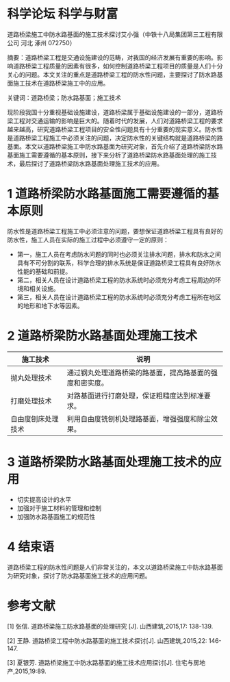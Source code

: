 # 科学论坛 科学与财富

道路桥梁施工中防水路基面的施工技术探讨艾小强（中铁十八局集团第三工程有限公司 河北 涿州 072750）

摘要：道路桥梁工程是交通设施建设的范畴，对我国的经济发展有重要的影响。影响道路桥梁工程质量的因素有很多，如何控制道路桥梁工程项目的质量是人们十分关心的问题。本文关注的重点是道路桥梁工程的防水性问题，主要探讨了防水路基面施工技术在道路桥梁施工中的应用。

关键词：道路桥梁；防水路基面；施工技术

现阶段我国十分重视基础设施建设，道路桥梁属于基础设施建设的一部分，道路桥梁工程对交通运输的影响是巨大的。随着时代的发展，人们对道路桥梁工程的要求越来越高，研究道路桥梁工程项目的安全性问题具有十分重要的现实意义。防水性是道路桥梁工程施工中必须关注的问题，决定防水性的关键结构就是道路桥梁的路基面。本文以道路桥梁施工中防水路基面为研究对象，首先介绍了道路桥梁防水路基面施工需要遵循的基本原则，接下来分析了道路桥梁防水路基面处理的施工技术，最后探讨了道路桥梁防水路基面处理施工技术的应用。

# 1 道路桥梁防水路基面施工需要遵循的基本原则

防水性是道路桥梁工程施工中必须注意的问题，要想保证道路桥梁工程具有良好的防水性，施工人员在实际的施工过程中必须遵守一定的原则：

- 第一，施工人员在考虑防水问题的同时也必须关注排水问题，排水和防水之间具有不可分割的联系，科学合理的排水系统是保证道路桥梁工程具有良好防水性能的基础和前提。
- 第二，相关人员在设计道路桥梁工程的防水系统时必须充分考虑工程周边的环境和相关设施。
- 第三，相关人员在设计道路桥梁工程的防水系统时必须充分考虑工程所在地区的地形和地下水等因素。

# 2 道路桥梁防水路基面处理施工技术

|施工技术|说明|
|---|---|
|抛丸处理技术|通过钢丸处理道路桥梁的路基面，提高路基面的强度和密实度。|
|打磨处理技术|对路基面进行打磨处理，保证粗糙度达到标准要求。|
|自由度刨床处理技术|利用自由度铣刨机处理路基面，增强强度和除尘效果。|

# 3 道路桥梁防水路基面处理施工技术的应用

- 切实提高设计的水平
- 加强对于施工材料的管理和控制
- 加强防水路基面施工的规范性

# 4 结束语

道路桥梁工程的防水性问题是人们非常关注的，本文以道路桥梁施工中防水路基面为研究对象，探讨了防水路基面施工技术的应用问题。

# 参考文献

[1] 张信. 道路桥梁施工防水路基面的处理研究 [J]. 山西建筑,2015,17: 138-139.

[2] 王静. 道路桥梁工程中防水路基面的施工技术探讨[J]. 山西建筑,2015,22: 146-147.

[3] 夏银芳. 道路桥梁施工中防水路基面的施工技术应用探讨[J]. 住宅与房地产,2015,19:89.
